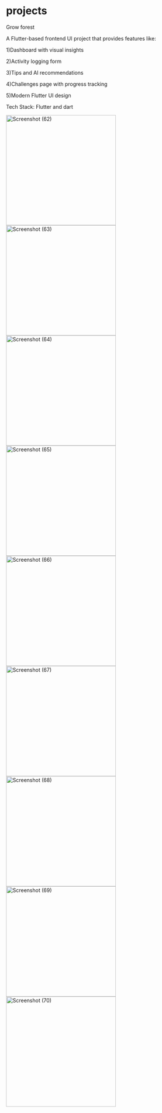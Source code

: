 # projects

Grow forest

A Flutter-based frontend UI project that provides features like:

1)Dashboard with visual insights

2)Activity logging form

3)Tips and AI recommendations

4)Challenges page with progress tracking

5)Modern Flutter UI design

Tech Stack: Flutter and dart

<img width="300" height="300" alt="Screenshot (62)" src="https://github.com/user-attachments/assets/e1e8b987-8a82-488f-a1a2-23c01f36cf44" />
<img width="300" height="300" alt="Screenshot (63)" src="https://github.com/user-attachments/assets/52f9fd6e-f9d1-42c3-9e66-e02434c0fcc6" />
<img width="300" height="300" alt="Screenshot (64)" src="https://github.com/user-attachments/assets/5267b17f-a527-4294-a53c-87d995549887" />
<img width="300" height="300" alt="Screenshot (65)" src="https://github.com/user-attachments/assets/563ba0ed-d363-484d-9765-0f691976fb5d" />
<img width="300" height="300" alt="Screenshot (66)" src="https://github.com/user-attachments/assets/a5ce8e68-dca3-4b04-bf5a-97199e18067c" />
<img width="300" height="300" alt="Screenshot (67)" src="https://github.com/user-attachments/assets/e1b5972d-af44-4e2d-9f2a-0259f1f5d77d" />
<img width="300" height="300" alt="Screenshot (68)" src="https://github.com/user-attachments/assets/37e47438-d002-4b9d-afbb-41e7086e7c7e" />
<img width="300" height="300" alt="Screenshot (69)" src="https://github.com/user-attachments/assets/77ebc7f9-e112-4301-b1e2-433f56f78771" />
<img width="300" height="300" alt="Screenshot (70)" src="https://github.com/user-attachments/assets/10736fc9-faf1-43de-a20b-857c20c85eb4" />




